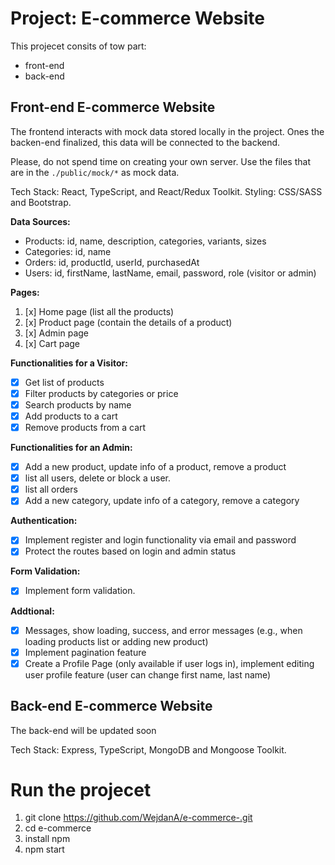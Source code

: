 # Project: E-commerce Website

This projecet consits of tow part:

- front-end
- back-end

## Front-end E-commerce Website

The frontend interacts with mock data stored locally in the project. Ones the backen-end finalized, this data will be connected to the backend.

Please, do not spend time on creating your own server. Use the files that are in the `./public/mock/*` as mock data.

Tech Stack: React, TypeScript, and React/Redux Toolkit. Styling: CSS/SASS and Bootstrap.

**Data Sources:**

- Products: id, name, description, categories, variants, sizes
- Categories: id, name
- Orders: id, productId, userId, purchasedAt
- Users: id, firstName, lastName, email, password, role (visitor or admin)

**Pages:**

1. [x] Home page (list all the products)
2. [x] Product page (contain the details of a product)
3. [x] Admin page
4. [x] Cart page

**Functionalities for a Visitor:**

- [x] Get list of products
- [x] Filter products by categories or price
- [x] Search products by name
- [x] Add products to a cart
- [x] Remove products from a cart

**Functionalities for an Admin:**

- [x] Add a new product, update info of a product, remove a product
- [x] list all users, delete or block a user.
- [x] list all orders
- [x] Add a new category, update info of a category, remove a category

**Authentication:**

- [x] Implement register and login functionality via email and password
- [x] Protect the routes based on login and admin status

**Form Validation:**

- [x] Implement form validation.

**Addtional:**

- [x] Messages, show loading, success, and error messages (e.g., when loading products list or adding new product)
- [x] Implement pagination feature
- [x] Create a Profile Page (only available if user logs in), implement editing user profile feature (user can change first name, last name)

## Back-end E-commerce Website

The back-end will be updated soon

Tech Stack: Express, TypeScript, MongoDB and Mongoose Toolkit.

# Run the projecet

1. git clone https://github.com/WejdanA/e-commerce-.git
2. cd e-commerce
3. install npm
4. npm start
